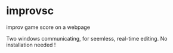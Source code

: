 # improvsc
improv game score on a webpage

Two windows communicating, for seemless, real-time editing. No installation needed !
